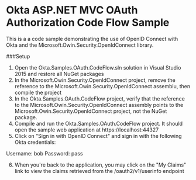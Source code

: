 # Okta ASP.NET MVC OAuth Authorization Code Flow Sample
This is a a code sample demonstrating the use of OpenID Connect with Okta and the Microsoft.Owin.Security.OpenIdConnect library.

###Setup
1. Open the Okta.Samples.OAuth.CodeFlow.sln solution in Visual Studio 2015 and restore all NuGet packages
2. In the  Microsoft.Owin.Security.OpenIdConnect project, remove the reference to the Microsoft.Owin.Security.OpenIdConnect assemblu, then compile the project
3. In the Okta.Samples.OAuth.CodeFlow project, verify that the reference to the Microsoft.Owin.Security.OpenIdConnect assembly points to the Microsoft.Owin.Security.OpenIdConnect project, not the NuGet package.
4. Compile and run the Okta.Samples.OAuth.CodeFlow project. It should open the sample web application at https://localhost:44327
5. Click on "Sign in with OpenID Connect" and sign in with the following Okta credentials:

Username: bob
Password: pass

6. When you're back to the application, you may click on the "My Claims" link to view the claims retrieved from the /oauth2/v1/userinfo endpoint
